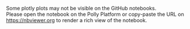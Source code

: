 Some plotly plots may not be visible on the GitHub notebooks.   
Please open the notebook on the Polly Platform or copy-paste the URL on https://nbviewer.org to render a rich view of the notebook.
